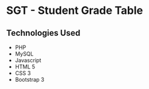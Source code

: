# SGT - Student Grade Table

## Technologies Used

- PHP
- MySQL
- Javascript
- HTML 5
- CSS 3
- Bootstrap 3